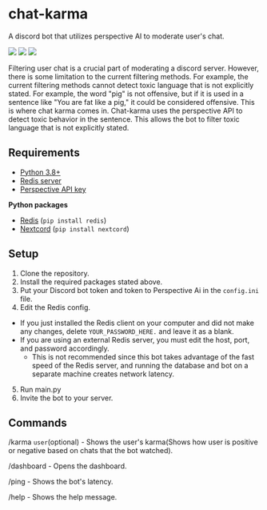 # chat-karma
A discord bot that utilizes perspective AI to moderate user's chat.

![](https://img.shields.io/pypi/pyversions/nextcord?style=flat-square)
![](https://img.shields.io/github/release-date-pre/SuhJae/chat-karma?style=flat-square)
![](https://img.shields.io/github/license/SuhJae/chat-karma?style=flat-square)

Filtering user chat is a crucial part of moderating a discord server. However, there is some limitation to the current filtering methods. For example, the current filtering methods cannot detect toxic language that is not explicitly stated. For example, the word "pig" is not offensive, but if it is used in a sentence like "You are fat like a pig," it could be considered offensive. This is where chat karma comes in. Chat-karma uses the perspective API to detect toxic behavior in the sentence. This allows the bot to filter toxic language that is not explicitly stated.



## Requirements
* [Python 3.8+](https://www.python.org/downloads/)
* [Redis server](https://redis.io/docs/getting-started/)
* [Perspective API key](https://www.perspectiveapi.com/#/home)

**Python packages**

* [Redis](https://pypi.org/project/redis/) (`pip install redis`)
* [Nextcord](https://pypi.org/project/nextcord/) (`pip install nextcord`)

## Setup
1. Clone the repository.
2. Install the required packages stated above.
3. Put your Discord bot token and token to Perspective Ai in the `config.ini` file.
4. Edit the Redis config.
* If you just installed the Redis client on your computer and did not make any changes, delete `YOUR_PASSWORD_HERE.` and leave it as a blank.
* If you are using an external Redis server, you must edit the host, port, and password accordingly.
  * This is not recommended since this bot takes advantage of the fast speed of the Redis server, and running the database and bot on a separate machine creates network latency.
5. Run main.py
6. Invite the bot to your server.

## Commands
/karma `user`(optional) - Shows the user's karma(Shows how user is positive or negative based on chats that the bot watched).

/dashboard - Opens the dashboard.

/ping - Shows the bot's latency.

/help - Shows the help message.